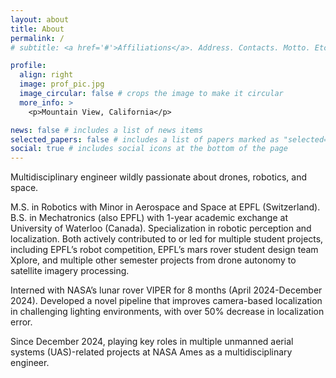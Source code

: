 ```yaml
---
layout: about
title: About
permalink: /
# subtitle: <a href='#'>Affiliations</a>. Address. Contacts. Motto. Etc.

profile:
  align: right
  image: prof_pic.jpg
  image_circular: false # crops the image to make it circular
  more_info: >
    <p>Mountain View, California</p>

news: false # includes a list of news items
selected_papers: false # includes a list of papers marked as "selected={true}"
social: true # includes social icons at the bottom of the page
---
```



Multidisciplinary engineer wildly passionate about drones, robotics, and space.

M.S. in Robotics with Minor in Aerospace and Space at EPFL (Switzerland). B.S. in Mechatronics (also EPFL) with 1-year academic exchange at University of Waterloo (Canada). Specialization in robotic perception and localization. Both actively contributed to or led for multiple student projects, including EPFL’s robot competition, EPFL’s mars rover student design team Xplore, and multiple other semester projects from drone autonomy to satellite imagery processing.
   
Interned with NASA’s lunar rover VIPER for 8 months (April 2024-December 2024). Developed a novel pipeline that improves camera-based localization in challenging lighting environments, with over 50% decrease in localization error. 
   
Since December 2024, playing key roles in multiple unmanned aerial systems (UAS)-related projects at NASA Ames as a multidisciplinary engineer.
   

<!--Dynamic and multidisciplinary Robotics Engineer with a strong foundation in robotic perception and state estimation. Been interning with the Intelligent Robotics Group at NASA Ames Research Center for 8 months (April to December 2024) and conducting research on lunar rover localization for the VIPER mission. Deeply passionate about UAVs, spacecrafts and space robotics. Eager to tackle complex challenges, and particularly love field testing and analyzing/visualizing data through statistical analysis. 

As of mid October 2024, successfully completed my master’s degree in Robotics with minor in Space Technologies at École Polytechnique Fédérale de Lausanne (EPFL) in Switzerland.

As of December 2024, joined Metis Technology Solutions Inc. as a Systems Engineer to support aeronautics research at NASA Ames.

Write your biography here. Tell the world about yourself. Link to your favorite [subreddit](http://reddit.com). You can put a picture in, too. The code is already in, just name your picture `prof_pic.jpg` and put it in the `img/` folder.

Put your address / P.O. box / other info right below your picture. You can also disable any of these elements by editing `profile` property of the YAML header of your `_pages/about.md`. Edit `_bibliography/papers.bib` and Jekyll will render your [publications page](/al-folio/publications/) automatically.

Link to your social media connections, too. This theme is set up to use [Font Awesome icons](https://fontawesome.com/) and [Academicons](https://jpswalsh.github.io/academicons/), like the ones below. Add your Facebook, Twitter, LinkedIn, Google Scholar, or just disable all of them. -->
